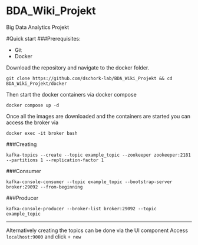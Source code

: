 # BDA_Wiki_Projekt
Big Data Analytics Projekt



#Quick start
###Prerequisites:
- Git
- Docker  

Download the repository and navigate to the docker folder.

```shell script
git clone https://github.com/dschork-lab/BDA_Wiki_Projekt && cd BDA_Wiki_Projekt/docker
```

Then start the docker containers via docker compose

```shell script
docker compose up -d
```

Once all the images are downloaded and the containers are started you can access the broker via

```shell script
docker exec -it broker bash
```



###Creating  
```shell script
kafka-topics --create --topic example_topic --zookeeper zookeeper:2181 --partitions 1 --replication-factor 1
```

###Consumer
```shell script
kafka-console-consumer --topic example_topic --bootstrap-server broker:29092 --from-beginning
```

###Producer
```shell script
kafka-console-producer --broker-list broker:29092 --topic example_topic
```
---


Alternatively creating the topics can be done via the UI component
Access ``localhost:9000`` and click `+ new` 